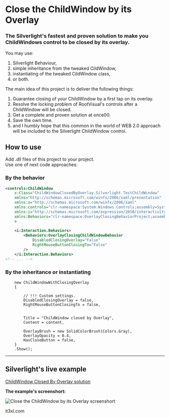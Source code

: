 # Close the ChildWindow by its Overlay

### The Silverlight's fastest and proven solution to make you ChildWindows control to be closed by its overlay.

You may use:
1. Silverlight Behaviour,
1. simple inheritance from the tweaked CildWindow,
1. instantiating of the tweaked CildWindow class,
1. or both.

The main idea of this project is to deliver the following things:
1. Guarantee closing of your ChildWindow by a first tap on its overlay.
1. Resolve the locking problem of RootVisual's controls after a ChildWindow will be closed.
1. Get a complete and proven solution at once00.
1. Save the own time.
1. and I humbly hope that this common in the world of WEB 2.0 approach will be included to the Silverlight ChildWindow control.


## How to use

Add .dll files of this project to your project.<br/>
Use one of next code approaches:

### By the behavior 
```xml
<controls:ChildWindow
    x:Class="ChildWindowClosedByOverlay.Silverlight.TestChildWindow"
    xmlns="http://schemas.microsoft.com/winfx/2006/xaml/presentation" 
    xmlns:x="http://schemas.microsoft.com/winfx/2006/xaml" 
    xmlns:controls="clr-namespace:System.Windows.Controls;assembly=System.Windows.Controls"
    xmlns:i="http://schemas.microsoft.com/expression/2010/interactivity"
    xmlns:Behaviors="clr-namespace:OverlayClosingBehaviorProject;assembly=OverlayClosingBehaviorProject"
    >
    
    <i:Interaction.Behaviors>
        <Behaviors:OverlayClosingChildWindowBehavior
            DisabledClosingOverlay="False"
            RightMouseButtonClosingTo="False"
        />
    </i:Interaction.Behaviors>
<!-- ... -->
```

### By the inheritance or instantiating

```:c#
	new ChildWindowWithClosingOverlay
	{

		// !!! Custom settings.
		DisabledClosingOverlay = false,
		RightMouseButtonClosingTo = false,


		Title = "ChildWindow closed by Overlay",
		Content = content,

		OverlayBrush = new SolidColorBrush(Colors.Gray),
		OverlayOpacity = 0.4,
		HasCloseButton = false,
	}
	.Show();

```

----

## Silverlight's live example
[ChildWindow Closed By Overlay solution](http://it3xl.ru/Resources_For_External/codeplex/CloseChildWindowByOverlay/ChildWindowClosedByOverlay.Silverlight.Web/)

**The example's screenshort:**

![Close the ChildWindow by its Overlay screenshort](http://it3xl.ru/Resources_For_External/codeplex/CloseChildWindowByOverlay/how_it_looks.jpg)

it3xl.com
